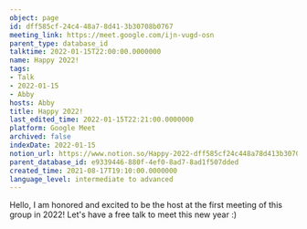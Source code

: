 ```yaml
---
object: page
id: dff585cf-24c4-48a7-8d41-3b30708b0767
meeting_link: https://meet.google.com/ijn-vugd-osn
parent_type: database_id
talktime: 2022-01-15T22:00:00.0000000
name: Happy 2022!
tags:
- Talk
- 2022-01-15
- Abby
hosts: Abby
title: Happy 2022!
last_edited_time: 2022-01-15T22:21:00.0000000
platform: Google Meet
archived: false
indexDate: 2022-01-15
notion_url: https://www.notion.so/Happy-2022-dff585cf24c448a78d413b30708b0767
parent_database_id: e9339446-880f-4ef0-8ad7-8ad1f507dded
created_time: 2021-08-17T19:10:00.0000000
language_level: intermediate to advanced
---
```


Hello, I am honored and excited to be the host at the first meeting of this group in 2022! Let's have a free talk to meet this new year :)





